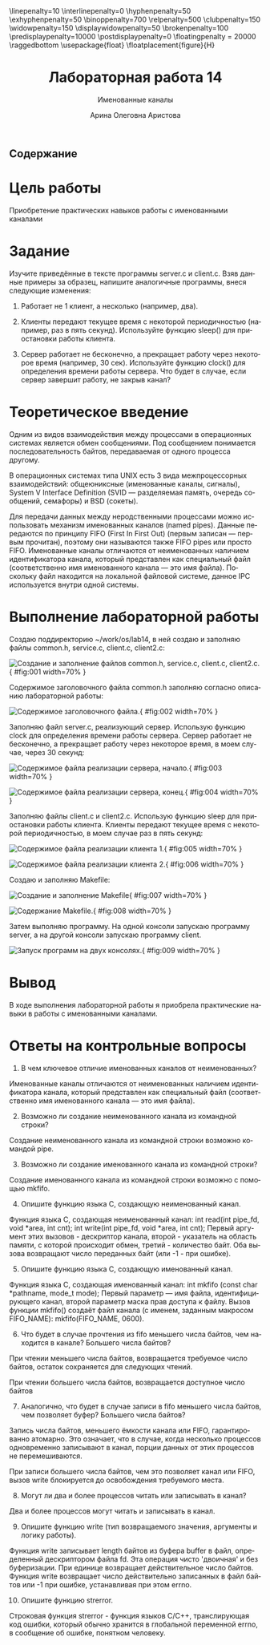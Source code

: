 ﻿---
# Front matter
lang: ru-RU
title: "Лабораторная работа 14"
subtitle: "Именованные каналы"
author: "Арина Олеговна Аристова"

# Formatting
toc-title: "Содержание"
toc: true # Table of contents
toc_depth: 2
fontsize: 12pt
linestretch: 1.5
papersize: a4paper
documentclass: scrreprt
polyglossia-lang: russian
polyglossia-otherlangs: english
mainfont: PT Serif
romanfont: PT Serif
sansfont: PT Sans
monofont: PT Mono
mainfontoptions: Ligatures=TeX
romanfontoptions: Ligatures=TeX
sansfontoptions: Ligatures=TeX,Scale=MatchLowercase
monofontoptions: Scale=MatchLowercase
indent: true
pdf-engine: lualatex
header-includes:
  - \linepenalty=10 # the penalty added to the badness of each line within a paragraph (no associated penalty node) Increasing the value makes tex try to have fewer lines in the paragraph.
  - \interlinepenalty=0 # value of the penalty (node) added after each line of a paragraph.
  - \hyphenpenalty=50 # the penalty for line breaking at an automatically inserted hyphen
  - \exhyphenpenalty=50 # the penalty for line breaking at an explicit hyphen
  - \binoppenalty=700 # the penalty for breaking a line at a binary operator
  - \relpenalty=500 # the penalty for breaking a line at a relation
  - \clubpenalty=150 # extra penalty for breaking after first line of a paragraph
  - \widowpenalty=150 # extra penalty for breaking before last line of a paragraph
  - \displaywidowpenalty=50 # extra penalty for breaking before last line before a display math
  - \brokenpenalty=100 # extra penalty for page breaking after a hyphenated line
  - \predisplaypenalty=10000 # penalty for breaking before a display
  - \postdisplaypenalty=0 # penalty for breaking after a display
  - \floatingpenalty = 20000 # penalty for splitting an insertion (can only be split footnote in standard LaTeX)
  - \raggedbottom # or \flushbottom
  - \usepackage{float} # keep figures where there are in the text
  - \floatplacement{figure}{H} # keep figures where there are in the text
---

# Цель работы

Приобретение практических навыков работы с именованными каналами

# Задание

Изучите приведённые в тексте программы server.c и client.c. Взяв данные примеры за образец, напишите аналогичные программы, внеся следующие изменения:

1. Работает не 1 клиент, а несколько (например, два).

2. Клиенты передают текущее время с некоторой периодичностью (например, раз в пять
секунд). Используйте функцию sleep() для приостановки работы клиента.

3. Сервер работает не бесконечно, а прекращает работу через некоторое время (например, 30 сек). Используйте функцию clock() для определения времени работы сервера. Что будет в случае, если сервер завершит работу, не закрыв канал?


# Теоретическое введение

Одним из видов взаимодействия между процессами в операционных системах является обмен сообщениями. Под сообщением понимается последовательность байтов, передаваемая от одного процесса другому.

В операционных системах типа UNIX есть 3 вида межпроцессорных взаимодействий:
общеюниксные (именованные каналы, сигналы), System V Interface Definition (SVID — разделяемая память, очередь сообщений, семафоры) и BSD (сокеты).

Для передачи данных между неродственными процессами можно использовать механизм именованных каналов (named pipes). Данные передаются по принципу FIFO (First In First Out) (первым записан — первым прочитан), поэтому они называются также FIFO
pipes или просто FIFO. Именованные каналы отличаются от неименованных наличием идентификатора канала, который представлен как специальный файл (соответственно имя именованного канала — это имя файла). Поскольку файл находится на локальной файловой системе, данное IPC используется внутри одной системы.

# Выполнение лабораторной работы

Создаю поддиректорию ~/work/os/lab14, в ней создаю и заполняю файлы common.h, service.c, client.c, client2.c: 

![Создание и заполнение файлов common.h, service.c, client.c, client2.c. ](image/1.png){ #fig:001 width=70% }

Содержимое заголовочного файла common.h заполняю согласно описанию лабораторной работы:

![Содержимое заголовочного файла. ](image/2.png){ #fig:002 width=70% }

Заполняю файл server.c, реализующий сервер. Использую функцию clock для определения времени работы сервера. Сервер работает не бесконечно, а прекращает работу через некоторое время, в моем случае, через 30 секунд:
 
![Содержимое файла реализации сервера, начало.](image/3.png){ #fig:003 width=70% }

![Содержимое файла реализации сервера, конец.](image/4.png){ #fig:004 width=70% }

Заполняю файлы client.c и client2.c. Использую функцию sleep для приостановки работы клиента. Клиенты передают текущее время с некоторой периодичностью, в моем случае раз в пять секунд:

![ Содержимое файла реализации клиента 1. ](image/5.png){ #fig:005 width=70% }

![ Содержимое файла реализации клиента 2. ](image/6.png){ #fig:006 width=70% }

Создаю и заполняю Makefile: 

![Создание и заполнение Makefile ](image/7.png){ #fig:007 width=70% }

![Содержание Makefile.](image/6.2.png){ #fig:008 width=70% }

Затем выполняю программу. На одной консоли запускаю программу server, а на другой консоли запускаю программу client. 

![Запуск программ на двух консолях. ](image/8.png){ #fig:009 width=70% }

# Вывод

В ходе выполнения лабораторной работы я приобрела практические навыки в работы с именованными каналами.

# Ответы на контрольные вопросы

1. В чем ключевое отличие именованных каналов от неименованных?

Именованные каналы отличаются от неименованных наличием идентификатора канала, который представлен как специальный файл (соответственно имя именованного канала — это имя файла).

2. Возможно ли создание неименованного канала из командной строки?

Создание неименованного канала из командной строки возможно командой pipe.

3. Возможно ли создание именованного канала из командной строки?

Создание именованного канала из командной строки возможно с помощью mkfifo.

4. Опишите функцию языка С, создающую неименованный канал.

Функция языка С, создающая неименованный канал: int read(int pipe_fd, void *area, int cnt); int write(int pipe_fd, void *area, int cnt); Первый аргумент этих вызовов - дескриптор канала, второй - указатель на область памяти, с которой происходит обмен, третий - количество байт. Оба вызова возвращают число переданных байт (или -1 - при ошибке).

5. Опишите функцию языка С, создающую именованный канал.

Функция языка С, создающая именованный канал: int mkfifo (const char *pathname, mode_t mode); Первый параметр — имя файла, идентифицирующего канал, второй параметр маска прав доступа к файлу. Вызов функции mkfifo() создаёт файл канала (с именем, заданным макросом FIFO_NAME): mkfifo(FIFO_NAME, 0600).

6. Что будет в случае прочтения из fifo меньшего числа байтов, чем находится в канале?
Большего числа байтов?

При чтении меньшего числа байтов, возвращается требуемое число байтов, остаток сохраняется для следующих чтений. 

При чтении большего числа байтов, возвращается доступное число байтов 

7. Аналогично, что будет в случае записи в fifo меньшего числа байтов, чем позволяет
буфер? Большего числа байтов?

Запись числа байтов, меньшего ёмкости канала или FIFO, гарантированно атомарно. Это означает, что в случае, когда несколько процессов одновременно записывают в канал, порции данных от этих процессов не перемешиваются. 

При записи большего числа байтов, чем это позволяет канал или FIFO, вызов write блокируется до освобождения требуемого места.

8. Могут ли два и более процессов читать или записывать в канал?

Два и более процессов могут читать и записывать в канал.

9. Опишите функцию write (тип возвращаемого значения, аргументы и логику работы).

Функция write записывает length байтов из буфера buffer в файл, определенный дескриптором файла fd. Эта операция чисто 'двоичная' и без буферизации. При единице возвращает действительное число байтов. Функция write возвращает число действительно записанных в файл байтов или -1 при ошибке, устанавливая при этом errno.

10. Опишите функцию strerror.

Строковая функция strerror - функция языков C/C++, транслирующая код ошибки, который обычно хранится в глобальной переменной errno, в сообщение об ошибке, понятном человеку.

